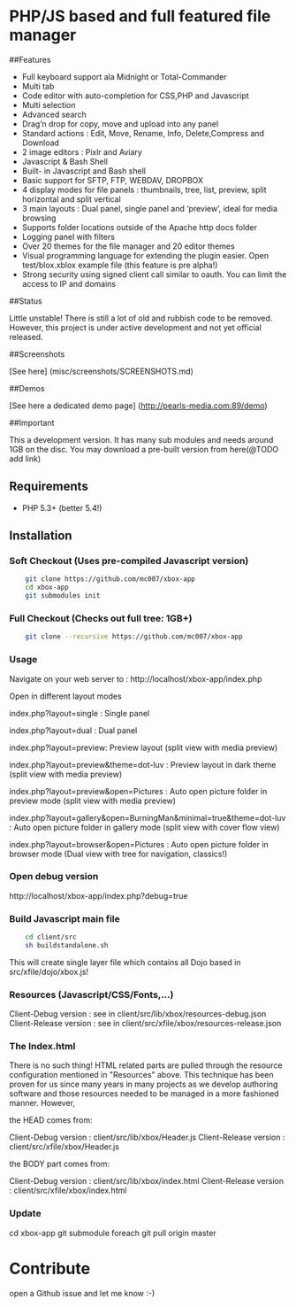 PHP/JS based and full featured file manager
===========================================

##Features
 
 - Full keyboard support ala Midnight or Total-Commander 
 - Multi tab 
 - Code editor with auto-completion for CSS,PHP and Javascript 
 - Multi selection
 - Advanced search
 - Drag’n drop for copy, move and upload into any panel
 - Standard actions : Edit, Move, Rename, Info, Delete,Compress and Download
 - 2 image editors : Pixlr and Aviary
 - Javascript & Bash Shell
 - Built- in Javascript and Bash shell
 - Basic support for SFTP, FTP, WEBDAV, DROPBOX
 - 4 display modes for file panels : thumbnails, tree, list, preview, split horizontal and split vertical
 - 3 main layouts : Dual panel, single panel and ‘preview’, ideal for media browsing
 - Supports folder locations outside of the Apache http docs folder
 - Logging panel with filters
 - Over 20 themes for the file manager and 20 editor themes
 - Visual programming language for extending the plugin easier. Open test/blox.xblox example file (this feature is pre alpha!)
 - Strong security using signed client call similar to oauth. You can limit the access to IP and domains

##Status

Little unstable! There is still a lot of old and rubbish code to be removed. However, this project is under active development and not yet official released.


##Screenshots

[See here] (misc/screenshots/SCREENSHOTS.md)

##Demos

[See here a dedicated demo page] (http://pearls-media.com:89/demo)


##Important

This a development version. It has many sub modules and needs around 1GB on the disc. You may download a pre-built version from here(@TODO add link) 

## Requirements 

- PHP 5.3+ (better 5.4!)

## Installation 

### Soft Checkout (Uses pre-compiled Javascript version)

``` bash 
    git clone https://github.com/mc007/xbox-app
    cd xbox-app
    git submodules init
```

### Full Checkout (Checks out full tree: 1GB+)

``` bash 
    git clone --recursive https://github.com/mc007/xbox-app    
```

### Usage

Navigate on your web server to : http://localhost/xbox-app/index.php

Open in different layout modes 

index.php?layout=single : Single panel

index.php?layout=dual : Dual panel

index.php?layout=preview:  Preview layout (split view with media preview)

index.php?layout=preview&theme=dot-luv : Preview layout in dark theme (split view with media preview)

index.php?layout=preview&open=Pictures : Auto open picture folder in preview mode (split view with media preview)

index.php?layout=gallery&open=BurningMan&minimal=true&theme=dot-luv : Auto open picture folder in gallery mode (split view with cover flow view)

index.php?layout=browser&open=Pictures : Auto open picture folder in browser mode (Dual view with tree for navigation, classics!)

  
### Open debug version 

http://localhost/xbox-app/index.php?debug=true

### Build Javascript main file

``` bash
    cd client/src
    sh buildstandalone.sh    
```
This will create single layer file which contains all Dojo based in src/xfile/dojo/xbox.js!

### Resources (Javascript/CSS/Fonts,...)

Client-Debug version : see in client/src/lib/xbox/resources-debug.json
Client-Release version : see in client/src/xfile/xbox/resources-release.json

### The Index.html 

There is no such thing! HTML related parts are pulled through the resource configuration mentioned in "Resources" above.
This technique has been proven for us since many years in many projects as we develop authoring software and those resources
needed to be managed in a more fashioned manner. However,

the HEAD comes from:

Client-Debug version : client/src/lib/xbox/Header.js
Client-Release version : client/src/xfile/xbox/Header.js

the BODY part comes from:

Client-Debug version : client/src/lib/xbox/index.html
Client-Release version : client/src/xfile/xbox/index.html



### Update 

cd xbox-app
git submodule foreach git pull origin master

# Contribute

open a Github issue and let me know :-)

